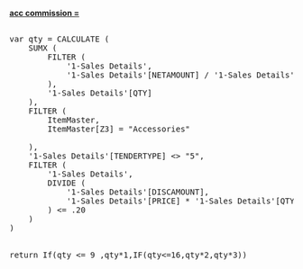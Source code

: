 <a href="red">**acc commission =**</a>
<pre> 
var qty = CALCULATE (
    SUMX (
        FILTER (
            '1-Sales Details',
            '1-Sales Details'[NETAMOUNT] / '1-Sales Details'[QTY] >= 50
        ),
        '1-Sales Details'[QTY]
    ),
    FILTER (
        ItemMaster,
        ItemMaster[Z3] = "Accessories"
           
    ),
    '1-Sales Details'[TENDERTYPE] <> "5",
    FILTER (
        '1-Sales Details',
        DIVIDE (
            '1-Sales Details'[DISCAMOUNT],
            '1-Sales Details'[PRICE] * '1-Sales Details'[QTY]
        ) <= .20
    )
)


return If(qty <= 9 ,qty*1,IF(qty<=16,qty*2,qty*3))
